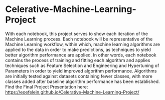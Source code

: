 # Celerative-Machine-Learning-Project
With each notebook, this project serves to show each iteration of the Machine Learning process. Each notebook will be representative of the Machine Learning workflow, within which, machine learning algorithms are applied to the data in order to make predictions, as techniques to yield better algorithm performance are applied. In other words, each notebook contains the process of training and fitting each algorithm and applies techniques such as Feature Selection and Engineering and Hypertuning of Parameters in order to yield improved algorithm performance. Algorithms are initially tested against datasets containing fewer classes, with more classes added after baseline algorithm performance has been established. 
Find the Final Project Presentation here: https://eoefelein.github.io/Celerative-Machine-Learning-Project/
